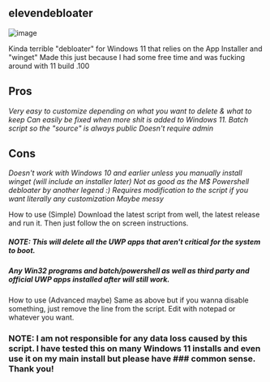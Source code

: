 ## elevendebloater

![image](https://user-images.githubusercontent.com/71722170/129067392-e7793f30-9adc-4518-88d3-86d577da7d3b.png)

Kinda terrible "debloater" for Windows 11 that relies on the App Installer and "winget"
Made this just because I had some free time and was fucking around with 11 build .100

## Pros 
*Very easy to customize depending on what you want to delete & what to keep*
*Can easily be fixed when more shit is added to Windows 11.*
*Batch script so the "source" is always public*
*Doesn't require admin*

## Cons 
*Doesn't work with Windows 10 and earlier unless you manually install winget (will include an installer later)*
*Not as good as the M$ Powershell debloater by another legend :)*
*Requires modification to the script if you want literally any customization*
*Maybe messy*

How to use (Simple)
Download the latest script from well, the latest release and run it. Then just follow the on screen instructions.
##### NOTE: This will delete all the UWP apps that aren't critical for the system to boot.
##### Any Win32 programs and batch/powershell as well as third party and official UWP apps installed after will still work.

How to use (Advanced maybe)
Same as above but if you wanna disable something, just remove the line from the script. Edit with notepad or whatever you want.

### NOTE: I am not responsible for any data loss caused by this script. I have tested this on many Windows 11 installs and even use it on my main install but please have ### common sense. Thank you!

